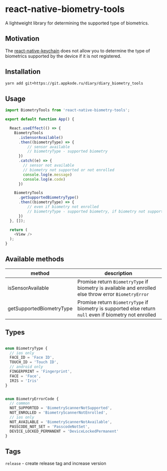 # react-native-biometry-tools

A lightweight library for determining the supported type of biometrics.

## Motivation

The [react-native-keychain](https://www.npmjs.com/package/react-native-keychain) does not allow you to determine the type of biometrics supported by the device if it is not registered.

## Installation

```sh
yarn add git+https://git.appkode.ru/diary/diary_biometry_tools
```

## Usage

```js
import BiometryTools from 'react-native-biometry-tools';

export default function App() {

  React.useEffect(() => {
    BiometryTools
      .isSensorAvailable()
      .then((biometryType) => {
          // sensor available
          // biometryType - supported biometry
      })
      .catch((e) => {
        // sensor not available
        // biometry not supported or not enrolled
        console.log(e.message)
        console.log(e.code)
      })

    BiometryTools
      .getSupportedBiometryType()
      .then((biometryType) => {
          // even if biometry not enrolled
          // biometryType - supported biometry, if biometry not supported then return null
      })
  }, []);

  return (
    <View />
  );
}

```

## Available methods

| method                   | description                                                                                             |
| ------------------------ | ------------------------------------------------------------------------------------------------------- |
| isSensorAvailable        | Promise return `BiometryType` if biometry is available and enrolled else throw error `BiometryError`    |
| getSupportedBiometryType | Promise return `BiometryType` if biometry is supported else return `null` even if biometry not enrolled |


## Types

```ts

enum BiometryType {
  // ios only
  FACE_ID = 'Face ID',
  TOUCH_ID = 'Touch ID',
  // android only
  FINGERPRINT = 'Fingerprint',
  FACE = 'Face',
  IRIS = 'Iris'
}


enum BiometryErrorCode {
  // common  
  NOT_SUPPORTED = 'BiometryScannerNotSupported',
  NOT_ENROLLED = 'BiometryScannerNotEnrolled',
  // ios only
  NOT_AVAILABLE = 'BiometryScannerNotAvailable',
  PASSCODE_NOT_SET = 'PasscodeNotSet',
  DEVICE_LOCKED_PERMANENT = 'DeviceLockedPermanent'
}

```

## Tags

`release` - create release tag and increase version
